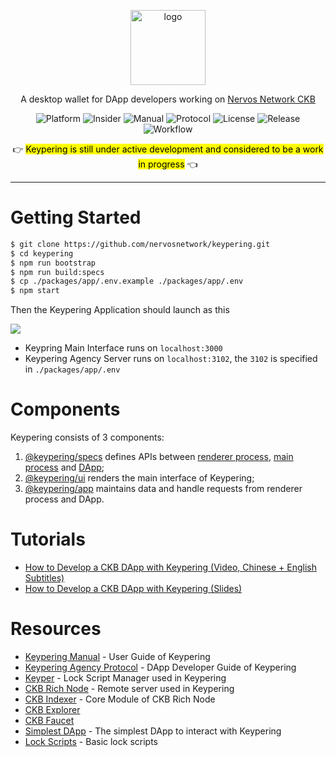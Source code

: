 <p align="center">
  <img src="https://raw.githubusercontent.com/nervosnetwork/keypering/develop/docs/_media/icon.png" alt="logo" width=120 />
</p>

<p align="center">
  A desktop wallet for DApp developers working on <a href="https://github.com/nervosnetwork/ckb/" alt="ckb">Nervos Network CKB</a>
</p>

<p align="center">
  <img src="https://img.shields.io/badge/Platform-Window%20%7C%20MacOS%20%7C%20Linux-3CC68A?style=flat-square" alt="Platform" />

  <img src="https://img.shields.io/badge/Application-Insider-brightgreen?style=flat-square&color=3A8FB7" alt="Insider" />

  <a href="https://nervosnetwork.github.io/keypering/#/manual" alt="Manual" style="text-decoration: none">
    <img src="https://img.shields.io/badge/Docs-Manual-green?style=flat-square&color=69B0AC" alt="Manual" />
  </a>

  <a href="https://nervosnetwork.github.io/keypering/#/protocol" alt="Protocol" style="text-decoration: none">
    <img src="https://img.shields.io/badge/Docs-Protocol-blue?style=flat-square&color=2D6D4B" alt="Protocol" />
  </a>

  <img src="https://img.shields.io/github/license/nervosnetwork/keypering?style=flat-square&color=0089A7" alt="License" />

  <a href="https://github.com/nervosnetwork/keypering/releases" alt="Release" style="text-decoration: none">
    <img src="https://img.shields.io/github/v/release/nervosnetwork/keypering?include_prereleases&style=flat-square&color=006284" alt="Release" />
  </a>

  <a href="https://github.com/nervosnetwork/keypering/actions" alt="Workflow" style="text-decoration: none">
    <img src="https://img.shields.io/github/workflow/status/nervosnetwork/keypering/Package%20Keypering?style=flat-square&color=005CAF" alt="Workflow" />
  </a>
</p>

<p align="center">
  👉 <mark>Keypering is still under active development and considered to be a work in progress</mark> 👈
</p>

---

# Getting Started

```bash
$ git clone https://github.com/nervosnetwork/keypering.git
$ cd keypering
$ npm run bootstrap
$ npm run build:specs
$ cp ./packages/app/.env.example ./packages/app/.env
$ npm start
```

Then the Keypering Application should launch as this

![](https://raw.githubusercontent.com/nervosnetwork/keypering/develop/docs/_media/screenshots/01.welcome.png)

- Keypring Main Interface runs on `localhost:3000`
- Keypering Agency Server runs on `localhost:3102`, the `3102` is specified in `./packages/app/.env`

# Components

Keypering consists of 3 components:

1. [@keypering/specs](https://github.com/nervosnetwork/keypering/tree/develop/packages/specs) defines APIs between [renderer process](https://www.electronjs.org/docs/api/ipc-renderer), [main process](https://www.electronjs.org/docs/api/ipc-main#ipcmain) and [DApp](https://github.com/duanyytop/simplestdapp);
2. [@keypering/ui](https://github.com/nervosnetwork/keypering/tree/develop/packages/ui) renders the main interface of Keypering;
3. [@keypering/app](https://github.com/nervosnetwork/keypering/tree/develop/packages/app) maintains data and handle requests from renderer process and DApp.

# Tutorials

- [How to Develop a CKB DApp with Keypering (Video, Chinese + English Subtitles)](https://youtu.be/i-gQ0enK5cY)
- [How to Develop a CKB DApp with Keypering (Slides)](https://docs.google.com/presentation/d/1bswEhjSYwZZnUCF4rRL5x5vfOVXO_kDlbjsojsG94w8/edit?usp=sharing)

# Resources

- [Keypering Manual](https://nervosnetwork.github.io/keypering/#/manual) - User Guide of Keypering
- [Keypering Agency Protocol](https://nervosnetwork.github.io/keypering/#/protocol) - DApp Developer Guide of Keypering
- [Keyper](https://github.com/nervosnetwork/keyper) - Lock Script Manager used in Keypering
- [CKB Rich Node](https://github.com/ququzone/ckb-rich-node) - Remote server used in Keypering
- [CKB Indexer](https://github.com/quake/ckb-indexer) - Core Module of CKB Rich Node
- [CKB Explorer](https://explorer.nervos.org)
- [CKB Faucet](https://faucet.nervos.org)
- [Simplest DApp](https://prototype.ckbapp.dev/simplest-dapp) - The simplest DApp to interact with Keypering
- [Lock Scripts](https://github.com/Keith-CY/keyper_lock_scripts) - Basic lock scripts